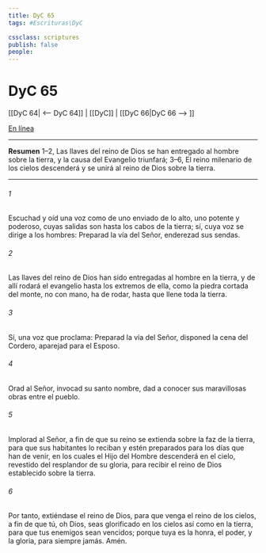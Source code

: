 ```yaml
---
title: DyC 65
tags: #Escrituras\DyC

cssclass: scriptures
publish: false
people:
---
```


# DyC 65
[[DyC 64| <-- DyC 64]] | [[DyC]] | [[DyC 66|DyC 66 --> ]]

[En línea](https://churchofjesuschrist.org/study/scriptures/dc-testament/dc/65?lang=spa)

---
__Resumen__
1–2, Las llaves del reino de Dios se han entregado al hombre sobre la tierra, y la causa del Evangelio triunfará; 3–6, El reino milenario de los cielos descenderá y se unirá al reino de Dios sobre la tierra.

---
###### 1 
Escuchad y oíd una voz como de uno enviado de lo alto, uno potente y poderoso, cuyas salidas son hasta los cabos de la tierra; sí, cuya voz se dirige a los hombres: Preparad la vía del Señor, enderezad sus sendas.

###### 2 
Las llaves del reino de Dios han sido entregadas al hombre en la tierra, y de allí rodará el evangelio hasta los extremos de ella, como la piedra cortada del monte, no con mano, ha de rodar, hasta que llene toda la tierra.

###### 3 
Sí, una voz que proclama: Preparad la vía del Señor, disponed la cena del Cordero, aparejad para el Esposo.

###### 4 
Orad al Señor, invocad su santo nombre, dad a conocer sus maravillosas obras entre el pueblo.

###### 5 
Implorad al Señor, a fin de que su reino se extienda sobre la faz de la tierra, para que sus habitantes lo reciban y estén preparados para los días que han de venir, en los cuales el Hijo del Hombre descenderá en el cielo, revestido del resplandor de su gloria, para recibir el reino de Dios establecido sobre la tierra.

###### 6 
Por tanto, extiéndase el reino de Dios, para que venga el reino de los cielos, a fin de que tú, oh Dios, seas glorificado en los cielos así como en la tierra, para que tus enemigos sean vencidos; porque tuya es la honra, el poder, y la gloria, para siempre jamás. Amén.

